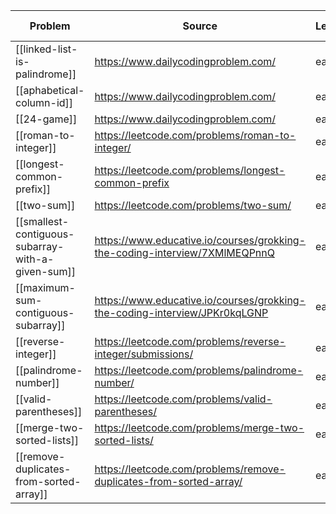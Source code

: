 | Problem                                           | Source                                                                     | Level | Status | Last viewed |
| ------------------------------------------------- | -------------------------------------------------------------------------- | ----- | ------ | ----------- |
| [[linked-list-is-palindrome]]                     | https://www.dailycodingproblem.com/                                        | easy  | done   | 1.4.2021    |
| [[aphabetical-column-id]]                         | https://www.dailycodingproblem.com/                                        | easy  | done   | 1.4.2021    |
| [[24-game]]                                       | https://www.dailycodingproblem.com/                                        | easy  | done   | 1.4.2021    |
| [[roman-to-integer]]                              | https://leetcode.com/problems/roman-to-integer/                            | easy  | done   | 29.5.2021   |
| [[longest-common-prefix]]                         | https://leetcode.com/problems/longest-common-prefix                        | easy  | undone | 6.6.2021    |
| [[two-sum]]                                       | https://leetcode.com/problems/two-sum/                                     | easy  | done   | 12.6.2021   |
| [[smallest-contiguous-subarray-with-a-given-sum]] | https://www.educative.io/courses/grokking-the-coding-interview/7XMlMEQPnnQ | easy  | done   | 16.6.2021   |
| [[maximum-sum-contiguous-subarray]]               | https://www.educative.io/courses/grokking-the-coding-interview/JPKr0kqLGNP | easy  | done   | 16.6.2021   |
| [[reverse-integer]]                               | https://leetcode.com/problems/reverse-integer/submissions/                 | easy  | done   | 16.6.2021   |
| [[palindrome-number]]                             | https://leetcode.com/problems/palindrome-number/                           | easy  | done   | 17.6.2021   |
| [[valid-parentheses]]                             | https://leetcode.com/problems/valid-parentheses/                           | easy  | done   | 18.6.2021   |
| [[merge-two-sorted-lists]]                        | https://leetcode.com/problems/merge-two-sorted-lists/                      | easy  | done   | 25.06.2021  |
| [[remove-duplicates-from-sorted-array]]                                                  | https://leetcode.com/problems/remove-duplicates-from-sorted-array/                                                                           |   easy    |   undone     |   25.06.2021           |
